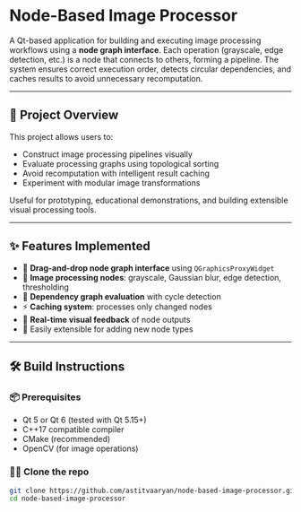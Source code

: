 # Node-Based Image Processor

A Qt-based application for building and executing image processing workflows using a **node graph interface**. Each operation (grayscale, edge detection, etc.) is a node that connects to others, forming a pipeline. The system ensures correct execution order, detects circular dependencies, and caches results to avoid unnecessary recomputation.

---

## 🚀 Project Overview

This project allows users to:
- Construct image processing pipelines visually
- Evaluate processing graphs using topological sorting
- Avoid recomputation with intelligent result caching
- Experiment with modular image transformations

Useful for prototyping, educational demonstrations, and building extensible visual processing tools.

---

## ✨ Features Implemented

- 🔧 **Drag-and-drop node graph interface** using `QGraphicsProxyWidget`
- 📸 **Image processing nodes**: grayscale, Gaussian blur, edge detection, thresholding
- 🧠 **Dependency graph evaluation** with cycle detection
- ⚡ **Caching system**: processes only changed nodes
- 🔁 **Real-time visual feedback** of node outputs
- 🧱 Easily extensible for adding new node types

---

## 🛠️ Build Instructions

### 📦 Prerequisites
- Qt 5 or Qt 6 (tested with Qt 5.15+)
- C++17 compatible compiler
- CMake (recommended)
- OpenCV (for image operations)

### 🧑‍💻 Clone the repo
```bash
git clone https://github.com/astitvaaryan/node-based-image-processor.git
cd node-based-image-processor


